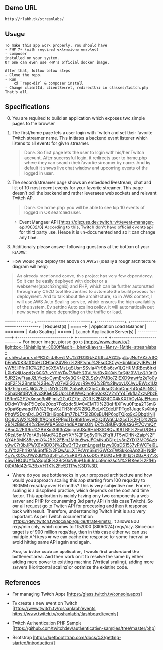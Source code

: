 ## Demo URL
    http://rlabh.tk/streamlabs/
    
## Usage
    To make this app work properly. You should have
    - PHP 7+ (with required extensions enabled)
    - composer
    installed on your system.
    Or one can even use PHP's official docker image.

    After that, follow below steps
    - Clone the repo.
    - Run 
        cd `repo-dir` & composer install
    - Change clientId, clientSecret, redirectUri in classes/twitch.php
    That's all.

## Specifications

0. You are required to build an application which exposes two simple pages to the browser

1. The first/home page lets a user login with Twitch and set their favorite Twitch streamer name. This initiates a backend event
   listener which listens to all events for given streamer.
    > Done. So first page lets the user to login with his/her Twitch account. After successful login, it redirects user to home.php where they can search their favorite streamer by name. And by default it shows live chat window and upcoming events of the logged in user.

2. The second/streamer page shows an embedded livestream, chat and list of 10 most recent events for your favorite streamer. This page
   doesn’t poll the backend and rather leverages web sockets and relevant Twitch API.
   > Done. On home.php, you will be able to see top 10 events of logged in OR searched user.
    
    * Event Mangaer API
    [https://discuss.dev.twitch.tv/t/event-manager-api/9802/3]
    According to this, Twitch don't have official events api for third party use. Hence it is un-documented and so it can change any time.

3. Additionally please answer following questions at the bottom of your `README`:
- How would you deploy the above on AWS? (ideally a rough architecture diagram will help)
> As already mentioned above, this project has very few dependency. So it can be easily deployed with docker or a webserver(apach2/ngnix) and PHP, which can be further automated through any CI/CD tool like Jenkins to automate the build process for deployment.
And to talk about the architecture, so in AWS context, I will use AWS Auto Scaling service, which ensures the high availablity of the system. By setting Auto scaling policy, it will automatically put new server in place depending on the traffic or load.

  -------------+         +---------------------------+          +--------------+        +------------------------------+
  | Request(s) | ======> | Application Load Balancer | =======> | Auto Scaling | =====> | Launch Application Server(s) |
  -------------+         +---------------------------+          +--------------+        +------------------------------+
  For better image, please go to [https://www.draw.io/?lightbox=1&highlight=0000ff&edit=_blank&layers=1&nav=1&title=streamlabs-architecture.xml#R3Zhtb9owEMc%2FDS9bkZiE8LJA223qpEqdNu1VZZJr8ObEmW0K3affObHzCH1aq24VEkr%2BPtvnu%2FsdCSOyyHbnkhbrzyIBPvLHyW5EliPfn01C%2FDbCXSVMyLgSUsmSSvIa4Yr9Bis6sw1LQHUMtRBcs6IrxiLPIdYdjUoptl2zG8G7uxY0hYFwFVM%2BVL%2BxRK8rNQrGjf4BWLp2O3tjO5JRZ2wFtaaJ2LYkcjoiCymErq6y3QK4iZ2LSzXv7MBo7ZiEXD9mwtfz2eTo0yagF2F%2Bmt1d%2BeL7jyO7yi3lG3vgkR9yXG%2B%2BwovUXJwUBWcx1Uzk9Zh0gxeCJjh%2FTjnNY5DOAL2o5w8n2XjoOxdksdGc5bCoczhGq4SqNST25hakRif4BV0BvxSKle6Q5UpoLbKWwQlnqRnQokCV2rsYY4TekflaZxzvPbzEfBRm%2F2yXmso9pltFjmlz2GuOZ7teuZOR%2BQ3jfCG4kKXT5CyIAjJBHacnDDdwY7nIoT5lOz8u2Ogq7FqSzdc5iAy0vEMTO%2BqHfjXFwuOFtpa2TSmGs0pat6pwaqdRW%2FxpvXJTH3hhS%2BQJ5eLvKZdeLiFPTgx3JuqcKsXibtgPhgWSDonDoLQO7fBrH9ppEjjm77bL775I2B0uBUNP6pgTQjox9x3QbgklNjIGO6vNW2%2BhiffAQprKFPRgoTIx9bGfnyvyCLQ3WqCJaXcsT%2FfD%2B%2B%2Biis5fK%2Bv6W9A58cIend6AzunsONjDZ%2BjUFyd08sSGPt7CymQYJB5c%2Fff9m%2BVKm36t3qQigijqVUSd6HbH3tO8QvJK9TB9%2Fx07GHu9RtsL5mM7dhA9sNArd%2BzoYXY%2FGg5y0I%2Fq1fUT5wDHNkZaip%2FQY4H3MK35eymO%2B%2FBm2MjhuBwtJFOAINuDDjieLs3nZYD13MO5Azby9wC7r3bJPWX6V8DO3j%2Bw3rT3wzmLngesHzyw0CsD615S7yPWCTei9LxJY%2FhrI9zAkSpffE%2FQwAuLXTPoVrnSEmiGWCqTWSkKoSApX3HjNdP4o7uR0OoJ1WZdB%2B5tFciL7haRBPSJrkoD0zIKE8QyrMF8FBj%2BzANY5Xc5wTHO4UYfbASqoDE%2Br30xN8ujyUu9JnUp9mezAcN%2BtKee%2FfHh0j0AMd42r%2BxVHTX%2Fe5DTPw%3D%3D]

- Where do you see bottlenecks in your proposed architecture and how would you approach scaling this app starting from 100 reqs/day to
   900MM reqs/day over 6 months?
    This is very subjective one. For me, scaling is a discplined practice, which depends on the cost and time factor.
    This application is mainly having only two components a web server and PHP for counsuming 3rd party API (in this case Twitch). So our all request go to Twitch API for processing and then it response back with result. Therefore, understanding Twitch limit is also very important. As per Twitch documentation [https://dev.twitch.tv/docs/api/guide/#rate-limits], it allows 800 reqs/min only, which comes to 1152000 (800*60*24) reqs/day. Since our target is of 900 million reqs/day, then in this case either we can use multiple API keys or we can cache the response for some interval to avoid hitting same API again and again.

    Also, to better scale an application, I would first understand the bottlenect area. And then work on it to resolve the same by either adding more power to existing machine (Vertical scaling), adding more servers (Horitzontal scaling)or optimize the existing code.

## References
* For managing Twitch Apps
[https://glass.twitch.tv/console/apps]

* To create a new event on Twitch
[https://www.twitch.tv/roshanlabh/events, https://www.twitch.tv/roshanlabh/dashboard/events]

* Twitch Authentication PHP Sample
[https://github.com/twitchdev/authentication-samples/tree/master/php]

* Bootstrap
[https://getbootstrap.com/docs/4.3/getting-started/introduction/]
